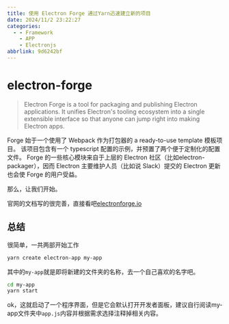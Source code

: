 ```yaml
---
title: 使用 Electron Forge 通过Yarn迅速建立新的项目
date: 2024/11/2 23:22:27
categories:
  - - Framework
    - APP
    - Electronjs
abbrlink: 9d6242bf
---
```

# electron-forge

> Electron Forge is a tool for packaging and publishing Electron applications. It unifies Electron's tooling ecosystem into a single extensible interface so that anyone can jump right into making Electron apps.

Forge 始于一个使用了 Webpack 作为打包器的 a ready-to-use template 模板项目。 该项目包含有一个 typescript 配置的示例，并预置了两个便于定制化的配置文件。 Forge 的一些核心模块来自于上层的 Electron 社区（比如electron-packager），因而 Electron 主要维护人员（比如说 Slack）提交的 Electron 更新也会使 Forge 的用户受益。

那么，让我们开始。

官网的文档写的很完善，直接看吧[electronforge.io](https://www.electronforge.io/)

## 总结

很简单，一共两部开始工作
```bash
yarn create electron-app my-app
```
其中的`my-app`就是即将新建的文件夹的名称，去一个自己喜欢的名字吧。

```bash
cd my-app
yarn start
```

ok，这就启动了一个程序界面，但是它会默认打开开发者面板，建议自行阅读my-app文件夹中`app.js`内容并根据需求选择注释掉相关内容。
